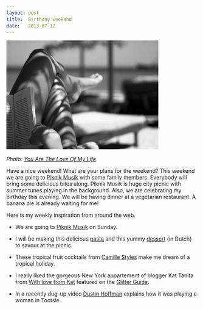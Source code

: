 ```yaml
---
layout: post
title:  Birthday weekend
date:   2013-07-12
---
```


![Relaxing](/images/relaxing.jpg)

*Photo: [You Are The Love Of My Life](http://youaretheloveofmylife.tumblr.com/post/54199247227)*

Have a nice weekend! What are your plans for the weekend? This weekend we are going to [Piknik Musik](http://www.piknikmusik.be) with some family members. Everybody will bring some delicious bites along. Piknik Musik is huge city picnic with summer tunes playing in the background. Also, we are celebrating my birthday this evening. We will be having dinner at a vegetarian restaurant. A banana pie is already waiting for me!

Here is my weekly inspiration from around the web.

* We are going to [Piknik Musik](http://www.piknikmusik.be) on Sunday.

* I will be making this delicious [pasta](http://www.bonappetit.com/recipes/quick-recipes/2013/07/pasta-with-tomatoes-and-mozzarella) and this yummy [dessert](http://www.een.be/programmas/dagelijkse-kost/recepten/aardbeien-en-limoenroom-op-een-krokante-bodem) (in Dutch) to savour at the picnic.

* These tropical fruit cocktails from [Camille Styles](http://camillestyles.com/drinks/10-best-tropical-fruit-cocktails/) make me dream of a tropical holiday.

* I really liked the gorgeous New York appartement of blogger Kat Tanita from [With love from Kat](http://www.withlovefromkat.com) featured on the [Glitter Guide](http://theglitterguide.com/2013/07/09/style-at-home-kat-tanita-of-with-love-from-kat/).

* In a recently dug-up video [Dustin Hoffman](http://newsfeed.time.com/2013/07/09/watch-dustin-hoffman-on-what-tootsie-taught-him-about-beauty/?iid=nf-main-trend-now) explains how it was playing a woman in Tootsie.
